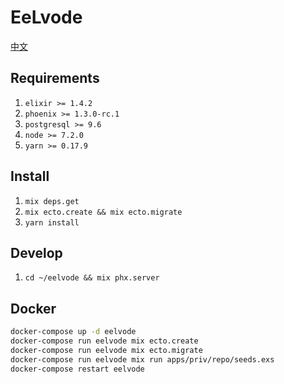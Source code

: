# EeLvode


[中文](https://github.com/80k/eelvode/blob/master/README_zh-cn.md)

## Requirements
1. `elixir >= 1.4.2`
2. `phoenix >= 1.3.0-rc.1`
3. `postgresql >= 9.6`
4. `node >= 7.2.0`
5. `yarn >= 0.17.9`

## Install
1. `mix deps.get`
2. `mix ecto.create && mix ecto.migrate`
3. `yarn install`

## Develop
1. `cd ~/eelvode && mix phx.server`


## Docker 
```bash
docker-compose up -d eelvode
docker-compose run eelvode mix ecto.create
docker-compose run eelvode mix ecto.migrate
docker-compose run eelvode mix run apps/priv/repo/seeds.exs
docker-compose restart eelvode
```

